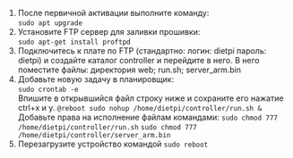 1. После первичной активации выполните команду:  
```sudo apt upgrade```  
2. Установите FTP сервер для заливки прошивки:  
```sudo apt-get install proftpd```  
3. Подключитесь к плате по FTP (стандартно: логин: dietpi пароль: dietpi) и создайте каталог controller и перейдите в него. В него поместите файлы: директория web; run.sh; server_arm.bin  
4. Добавьте новую задачу в планировщик:  
```sudo crontab -e```  
Впишите в открывшийся файл строку ниже и сохраните его нажатие ctrl+x и y.
```@reboot sudo nohup /home/dietpi/controller/run.sh &```
Добавьте права на исполнение файлам командами:
```sudo chmod 777 /home/dietpi/controller/run.sh```
```sudo chmod 777 /home/dietpi/controller/server_arm.bin```
5. Перезагрузите устройство командой ```sudo reboot```